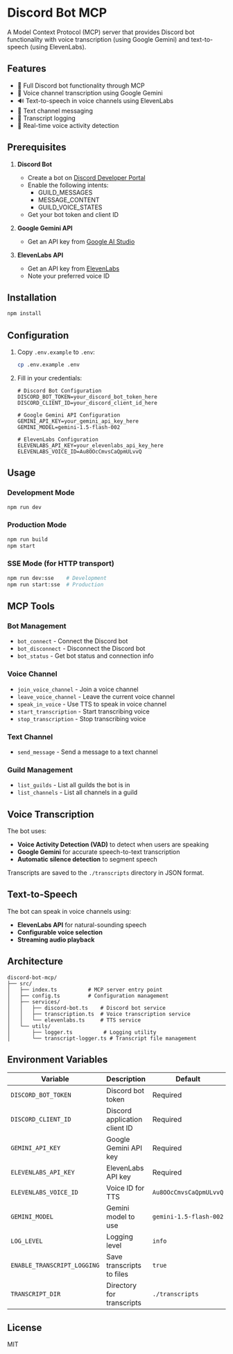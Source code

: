 # Discord Bot MCP

A Model Context Protocol (MCP) server that provides Discord bot functionality with voice transcription (using Google Gemini) and text-to-speech (using ElevenLabs).

## Features

- 🤖 Full Discord bot functionality through MCP
- 🎤 Voice channel transcription using Google Gemini
- 🔊 Text-to-speech in voice channels using ElevenLabs
- 💬 Text channel messaging
- 📝 Transcript logging
- 🔄 Real-time voice activity detection

## Prerequisites

1. **Discord Bot**
   - Create a bot on [Discord Developer Portal](https://discord.com/developers/applications)
   - Enable the following intents:
     - GUILD_MESSAGES
     - MESSAGE_CONTENT 
     - GUILD_VOICE_STATES
   - Get your bot token and client ID

2. **Google Gemini API**
   - Get an API key from [Google AI Studio](https://aistudio.google.com/app/apikey)

3. **ElevenLabs API**
   - Get an API key from [ElevenLabs](https://elevenlabs.io/)
   - Note your preferred voice ID

## Installation

```bash
npm install
```

## Configuration

1. Copy `.env.example` to `.env`:
   ```bash
   cp .env.example .env
   ```

2. Fill in your credentials:
   ```env
   # Discord Bot Configuration
   DISCORD_BOT_TOKEN=your_discord_bot_token_here
   DISCORD_CLIENT_ID=your_discord_client_id_here

   # Google Gemini API Configuration
   GEMINI_API_KEY=your_gemini_api_key_here
   GEMINI_MODEL=gemini-1.5-flash-002

   # ElevenLabs Configuration  
   ELEVENLABS_API_KEY=your_elevenlabs_api_key_here
   ELEVENLABS_VOICE_ID=Au8OOcCmvsCaQpmULvvQ
   ```

## Usage

### Development Mode
```bash
npm run dev
```

### Production Mode
```bash
npm run build
npm start
```

### SSE Mode (for HTTP transport)
```bash
npm run dev:sse    # Development
npm run start:sse  # Production
```

## MCP Tools

### Bot Management
- `bot_connect` - Connect the Discord bot
- `bot_disconnect` - Disconnect the Discord bot
- `bot_status` - Get bot status and connection info

### Voice Channel
- `join_voice_channel` - Join a voice channel
- `leave_voice_channel` - Leave the current voice channel
- `speak_in_voice` - Use TTS to speak in voice channel
- `start_transcription` - Start transcribing voice
- `stop_transcription` - Stop transcribing voice

### Text Channel
- `send_message` - Send a message to a text channel

### Guild Management
- `list_guilds` - List all guilds the bot is in
- `list_channels` - List all channels in a guild

## Voice Transcription

The bot uses:
- **Voice Activity Detection (VAD)** to detect when users are speaking
- **Google Gemini** for accurate speech-to-text transcription
- **Automatic silence detection** to segment speech

Transcripts are saved to the `./transcripts` directory in JSON format.

## Text-to-Speech

The bot can speak in voice channels using:
- **ElevenLabs API** for natural-sounding speech
- **Configurable voice selection**
- **Streaming audio playback**

## Architecture

```
discord-bot-mcp/
├── src/
│   ├── index.ts          # MCP server entry point
│   ├── config.ts         # Configuration management
│   ├── services/
│   │   ├── discord-bot.ts    # Discord bot service
│   │   ├── transcription.ts  # Voice transcription service
│   │   └── elevenlabs.ts     # TTS service
│   └── utils/
│       ├── logger.ts          # Logging utility
│       └── transcript-logger.ts # Transcript file management
```

## Environment Variables

| Variable | Description | Default |
|----------|-------------|---------|
| `DISCORD_BOT_TOKEN` | Discord bot token | Required |
| `DISCORD_CLIENT_ID` | Discord application client ID | Required |
| `GEMINI_API_KEY` | Google Gemini API key | Required |
| `ELEVENLABS_API_KEY` | ElevenLabs API key | Required |
| `ELEVENLABS_VOICE_ID` | Voice ID for TTS | `Au8OOcCmvsCaQpmULvvQ` |
| `GEMINI_MODEL` | Gemini model to use | `gemini-1.5-flash-002` |
| `LOG_LEVEL` | Logging level | `info` |
| `ENABLE_TRANSCRIPT_LOGGING` | Save transcripts to files | `true` |
| `TRANSCRIPT_DIR` | Directory for transcripts | `./transcripts` |

## License

MIT